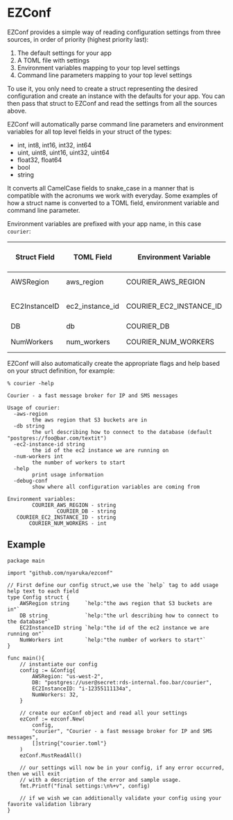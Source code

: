# EZConf

EZConf provides a simple way of reading configuration settings from three sources, in order of priority (highest priority last):
 
 1. The default settings for your app
 2. A TOML file with settings
 3. Environment variables mapping to your top level settings
 4. Command line parameters mapping to your top level settings

To use it, you only need to create a struct representing the desired configuration and create an instance
with the defaults for your app. You can then pass that struct to EZConf and read the settings from all 
the sources above.

EZConf will automatically parse command line parameters and environment variables for all top level fields
in your struct of the types:

 * int, int8, int16, int32, int64
 * uint, uint8, uint16, uint32, uint64
 * float32, float64
 * bool
 * string

It converts all CamelCase fields to snake_case in a manner that is compatible with the acronums we work with
everyday. Some examples of how a struct name is converted to a TOML field, environment variable and command
line parameter. 

Environment variables are prefixed with your app name, in this case `courier`:

| Struct Field  | TOML Field       | Environment Variable         | Command line Parameter |
|---------------|------------------|------------------------------|------------------------|
| AWSRegion     | aws_region       | COURIER_AWS_REGION           | aws-region             |
| EC2InstanceID | ec2_instance_id  | COURIER_EC2_INSTANCE_ID      | ec2-instance-id        |
| DB            | db               | COURIER_DB                   | db                     |
| NumWorkers    | num_workers      | COURIER_NUM_WORKERS          | num-workers            |

EZConf will also automatically create the appropriate flags and help based on your struct definition, for example:

```
% courier -help

Courier - a fast message broker for IP and SMS messages

Usage of courier:
  -aws-region
    	the aws region that S3 buckets are in
  -db string
    	the url describing how to connect to the database (default "postgres://foo@bar.com/textit")
  -ec2-instance-id string
    	the id of the ec2 instance we are running on
  -num-workers int
    	the number of workers to start
  -help
    	print usage information
  -debug-conf
    	show where all configuration variables are coming from

Environment variables:
        COURIER_AWS_REGION - string
                COURIER_DB - string
   COURIER_EC2_INSTANCE_ID - string
       COURIER_NUM_WORKERS - int
```

## Example



```golang
package main

import "github.com/nyaruka/ezconf"

// First define our config struct,we use the `help` tag to add usage help text to each field
type Config struct {
    AWSRegion string     `help:"the aws region that S3 buckets are in"`
    DB string            `help:"the url describing how to connect to the database"`
    EC2InstanceID string `help:"the id of the ec2 instance we are running on"`
    NumWorkers int       `help:"the number of workers to start"`
}

func main(){
    // instantiate our config
    config := &Config{
        AWSRegion: "us-west-2",
        DB: "postgres://user@secret:rds-internal.foo.bar/courier",
        EC2InstanceID: "i-12355111134a",
        NumWorkers: 32,
    }

    // create our ezConf object and read all your settings
    ezConf := ezconf.New(
        config, 
        "courier", "Courier - a fast message broker for IP and SMS messages", 
        []string{"courier.toml"}
    )
    ezConf.MustReadAll()

    // our settings will now be in your config, if any error occurred, then we will exit
    // with a description of the error and sample usage.
    fmt.Printf("final settings:\n%+v", config)

    // if we wish we can additionally validate your config using your favorite validation library
}
```